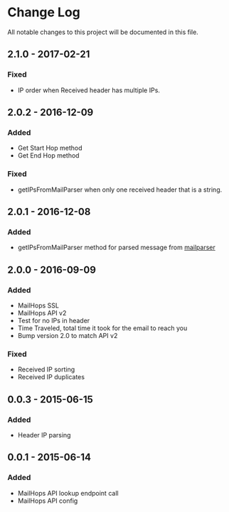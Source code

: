 # Change Log
All notable changes to this project will be documented in this file.

## 2.1.0 - 2017-02-21

### Fixed
- IP order when Received header has multiple IPs.  

## 2.0.2 - 2016-12-09

### Added
- Get Start Hop method
- Get End Hop method

### Fixed
- getIPsFromMailParser when only one received header that is a string.

## 2.0.1 - 2016-12-08

### Added
- getIPsFromMailParser method for parsed message from [mailparser](https://www.npmjs.com/package/mailparser)

## 2.0.0 - 2016-09-09

### Added
- MailHops SSL
- MailHops API v2
- Test for no IPs in header
- Time Traveled, total time it took for the email to reach you
- Bump version 2.0 to match API v2

### Fixed
- Received IP sorting
- Received IP duplicates

## 0.0.3 - 2015-06-15

### Added
- Header IP parsing

## 0.0.1 - 2015-06-14

### Added
- MailHops API lookup endpoint call
- MailHops API config

